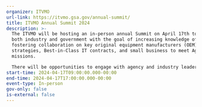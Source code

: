```yaml
---
organizer: ITVMO
url-link: https://itvmo.gsa.gov/annual-summit/
title: ITVMO Annual Summit 2024
description: >-
  The ITVMO will be hosting an in-person annual Summit on April 17th to convene
  both industry and government with the goal of increasing knowledge of and
  fostering collaboration on key original equipment manufacturers (OEM) contract
  strategies, Best-in-Class IT contracts, and small business to meet Agency
  missions.

  There will be opportunities to engage with agency and industry leaders, hear from a variety of panelists, and user case success stories.
start-time: 2024-04-17T09:00:00.000-00:00
end-time: 2024-04-17T17:00:00.000-00:00
event-type: In-person
gov-only: false
is-external: false
---
```

